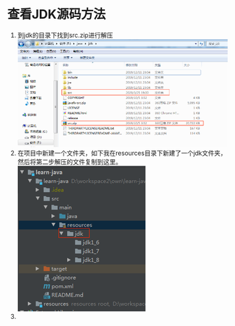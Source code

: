 # 查看JDK源码方法
1. 到jdk的目录下找到src.zip进行解压
![title](https://raw.githubusercontent.com/pallcard/noteImg/master/noteImg/2020/03/25/1585147300954-1585147300978.png)
2. 在项目中新建一个文件夹，如下我在resources目录下新建了一个jdk文件夹，然后将第二步解压的文件复制到这里。
![title](https://raw.githubusercontent.com/pallcard/noteImg/master/noteImg/2020/03/25/1585147176905-1585147177052.png)
3.  